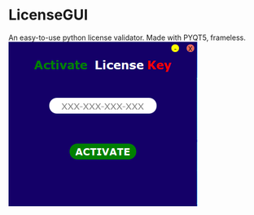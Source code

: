 # LicenseGUI
An easy-to-use python license validator. Made with PYQT5, frameless.
![License Validator](/images/license1.PNG)
